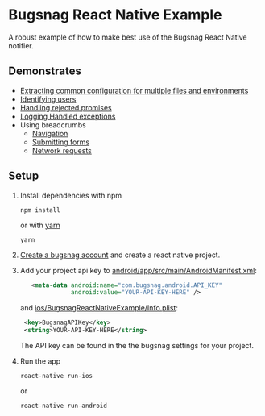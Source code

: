 # Bugsnag React Native Example
A robust example of how to make best use of the Bugsnag React Native notifier.

## Demonstrates

- [Extracting common configuration for multiple files and environments](app/lib)
- [Identifying users](app/components/scenes/register.js#L47-50)
- [Handling rejected promises](app/lib/github.js#L26)
- [Logging Handled exceptions](app/index.js#L52)
- Using breadcrumbs
  - [Navigation](app/index.js#L77)
  - [Submitting forms](app/components/scenes/register.js#L38-L42)
  - [Network requests](app/lib/github.js#L34)

## Setup

1. Install dependencies
   with npm
   ```
   npm install
   ```
   or with [yarn](https://yarnpkg.com)
   ```
   yarn
   ```

1. [Create a bugsnag account](https://app.bugsnag.com/user/new) and create
   a react native project.

1. Add your project api key to [android/app/src/main/AndroidManifest.xml](android/app/src/main/AndroidManifest.xml#L30-L31):

   ```xml
      <meta-data android:name="com.bugsnag.android.API_KEY"
                 android:value="YOUR-API-KEY-HERE" />
   ```

   and [ios/BugsnagReactNativeExample/Info.plist](ios/BugsnagReactNativeExample/Info.plist#L4-L5):

   ```xml
    <key>BugsnagAPIKey</key>
    <string>YOUR-API-KEY-HERE</string>
   ```

   The API key can be found in the the bugsnag settings for your project.

1. Run the app
   ```
   react-native run-ios
   ```

   or
   ```
   react-native run-android
   ```

